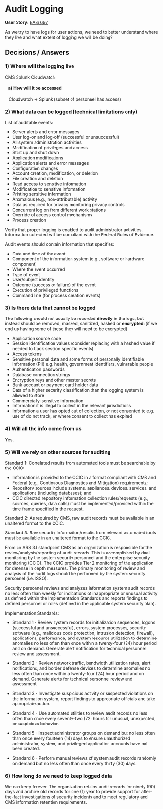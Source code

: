 # Audit Logging

**User Story:** [EASi 697](https://jiraent.cms.gov/browse/EASI-697)

As we try to have logs for user actions, we need to better understand where
they live and what extent of logging we will be doing?

## Decisions / Answers

### 1) Where will the logging live

CMS Splunk Cloudwatch

#### &nbsp;&nbsp; a) How will it be accessed

&nbsp;&nbsp; Cloudwatch -> Splunk (subset of personnel has access)

### 2) What data can be logged (technical limitations only)

List of auditable events:

* Server alerts and error messages
* User log-on and log-off (successful or unsuccessful)
* All system administration activities
* Modification of privileges and access
* Start up and shut down
* Application modifications
* Application alerts and error messages
* Configuration changes
* Account creation, modification, or deletion
* File creation and deletion
* Read access to sensitive information
* Modification to sensitive information
* Printing sensitive information
* Anomalous (e.g., non-attributable) activity
* Data as required for privacy monitoring privacy controls
* Concurrent log on from different work stations
* Override of access control mechanisms
* Process creation

Verify that proper logging is enabled to audit administrator activities.
Information collected will be compliant with the Federal Rules of Evidence.

Audit events should contain information that specifies:

* Date and time of the event
* Component of the information system (e.g., software or hardware component)
* Where the event occurred
* Type of event
* User/subject identity
* Outcome (success or failure) of the event
* Execution of privileged functions
* Command line (for process creation events)

### 3) Is there data that cannot be logged

The following should not usually be recorded __directly__ in the logs, but instead
should be removed, masked, sanitized, hashed or __encrypted__: (if we end up having
some of these they will need to be encrypted)

* Application source code
* Session identification values (consider replacing with a hashed value if needed
to track session specific events)
* Access tokens
* Sensitive personal data and some forms of personally identifiable information
(PII) e.g. health, government identifiers, vulnerable people
* Authentication passwords
* Database connection strings
* Encryption keys and other master secrets
* Bank account or payment card holder data
* Data of a higher security classification than the logging system is allowed to
store
* Commercially-sensitive information
* Information it is illegal to collect in the relevant jurisdictions
* Information a user has opted out of collection, or not consented to e.g. use
of do not track, or where consent to collect has expired

### 4) Will all the info come from us

Yes.

### 5) Will we rely on other sources for auditing

Standard 1: Correlated results from automated tools must be searchable by the CCIC:

* Information is provided to the CCIC in a format compliant with CMS and Federal
(e.g., Continuous Diagnostics and Mitigation) requirements;
* Repository sources include systems, appliances, devices, services, and applications
(including databases); and
* CCIC directed repository information collection rules/requests (e.g., sources,
queries, data calls) must be implemented/provided within the time frame specified
in the request.

Standard 2: As required by CMS, raw audit records must be available in an unaltered
format to the CCIC.

Standard 3: Raw security information/results from relevant automated tools must be
available in an unaltered format to the CCIC.

From an ARS 3.1 standpoint CMS as an organization is responsible for the review/analysis/reporting
of audit records. This is accomplished by dual monitoring by the system security
personnel and the enterprise security monitoring (CCIC). The CCIC provides
Tier 2 monitoring of the application for defense in depth measures. The primary
monitoring of review and analysis of the audit logs should be performed by the
system security personnel (i.e. ISSO).

Security personnel reviews and analyzes information system audit records no less
often than weekly for indications of inappropriate or unusual activity as defined
within the Implementation Standards and reports findings to defined personnel
or roles (defined in the applicable system security plan).

Implementation Standards:

* Standard 1 - Review system records for initialization sequences, logons
(successful and unsuccessful), errors, system processes, security software
(e.g., malicious code protection, intrusion detection, firewall), applications,
performance, and system resource utilization to determine anomalies no less often
than once within a twenty-four (24) hour period and on demand. Generate alert
notification for technical personnel review and assessment.

* Standard 2 - Review network traffic, bandwidth utilization rates, alert notifications,
and border defense devices to determine anomalies no less often than once within
a twenty-four (24) hour period and on demand. Generate alerts for technical personnel
review and assessment.

* Standard 3 - Investigate suspicious activity or suspected violations on the information
system, report findings to appropriate officials and take appropriate action.

* Standard 4 - Use automated utilities to review audit records no less often than
once every seventy-two (72) hours for unusual, unexpected, or suspicious behavior.

* Standard 5 - Inspect administrator groups on demand but no less often than once
every fourteen (14) days to ensure unauthorized administrator, system, and privileged
application accounts have not been created.

* Standard 6 - Perform manual reviews of system audit records randomly on demand
but no less often than once every thirty (30) days.

### 6) How long do we need to keep logged data

We can keep forever. The organization retains audit records for ninety (90) days
and archive old records for one (1) year to provide support for after-the-fact
investigations of security incidents and to meet regulatory and CMS information
retention requirements.
